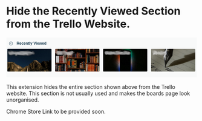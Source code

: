 # Hide the **Recently Viewed** Section from the Trello Website.

![Hide Section](hide.png)

This extension hides the entire section shown above from the Trello website. This section is not usually used and makes the boards page look unorganised.

Chrome Store Link to be provided soon.